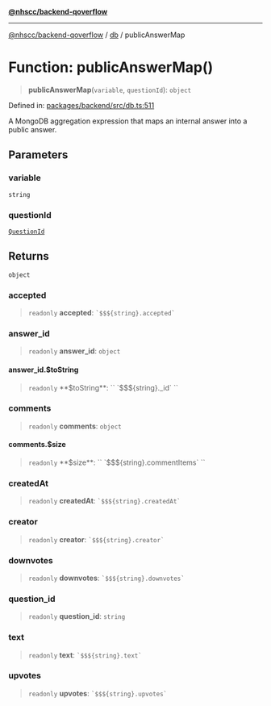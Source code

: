 [**@nhscc/backend-qoverflow**](../../README.md)

***

[@nhscc/backend-qoverflow](../../README.md) / [db](../README.md) / publicAnswerMap

# Function: publicAnswerMap()

> **publicAnswerMap**(`variable`, `questionId`): `object`

Defined in: [packages/backend/src/db.ts:511](https://github.com/nhscc/qoverflow.api.hscc.bdpa.org/blob/7f72ded3e1b4a649a6466e0d002164176291fadc/packages/backend/src/db.ts#L511)

A MongoDB aggregation expression that maps an internal answer into a public
answer.

## Parameters

### variable

`string`

### questionId

[`QuestionId`](../interfaces/QuestionId.md)

## Returns

`object`

### accepted

> `readonly` **accepted**: `` `$$${string}.accepted` ``

### answer\_id

> `readonly` **answer\_id**: `object`

#### answer\_id.$toString

> `readonly` **$toString**: `` `$$${string}._id` ``

### comments

> `readonly` **comments**: `object`

#### comments.$size

> `readonly` **$size**: `` `$$${string}.commentItems` ``

### createdAt

> `readonly` **createdAt**: `` `$$${string}.createdAt` ``

### creator

> `readonly` **creator**: `` `$$${string}.creator` ``

### downvotes

> `readonly` **downvotes**: `` `$$${string}.downvotes` ``

### question\_id

> `readonly` **question\_id**: `string`

### text

> `readonly` **text**: `` `$$${string}.text` ``

### upvotes

> `readonly` **upvotes**: `` `$$${string}.upvotes` ``
